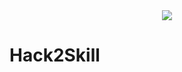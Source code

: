 <div align="center"><img src="https://hack2skill.com/brandguidelines/assets/images/H2S_Gradient_Logo.svg" /></div>
<h1>Hack2Skill</h1>
